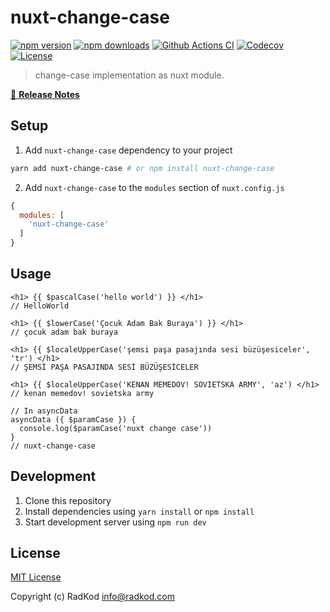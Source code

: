 # nuxt-change-case

[![npm version][npm-version-src]][npm-version-href]
[![npm downloads][npm-downloads-src]][npm-downloads-href]
[![Github Actions CI][github-actions-ci-src]][github-actions-ci-href]
[![Codecov][codecov-src]][codecov-href]
[![License][license-src]][license-href]

> change-case implementation as nuxt module.

[📖 **Release Notes**](./CHANGELOG.md)

## Setup

1. Add `nuxt-change-case` dependency to your project

```bash
yarn add nuxt-change-case # or npm install nuxt-change-case
```

2. Add `nuxt-change-case` to the `modules` section of `nuxt.config.js`

```js
{
  modules: [
    'nuxt-change-case'
  ]
}
```

## Usage

```vue
<h1> {{ $pascalCase('hello world') }} </h1>
// HelloWorld
```

```vue
<h1> {{ $lowerCase('Çocuk Adam Bak Buraya') }} </h1>
// çocuk adam bak buraya
```

```vue
<h1> {{ $localeUpperCase('şemsi paşa pasajında sesi büzüşesiceler', 'tr') </h1>
// ŞEMSİ PAŞA PASAJINDA SESİ BÜZÜŞESİCELER
```

```vue
<h1> {{ $localeUpperCase('KENAN MEMEDOV! SOVIETSKA ARMY', 'az') </h1>
// kenan memedov! sovietska army
```

```vue
// In asyncData
asyncData ({ $paramCase }) {
  console.log($paramCase('nuxt change case'))
}
// nuxt-change-case
```

## Development

1. Clone this repository
2. Install dependencies using `yarn install` or `npm install`
3. Start development server using `npm run dev`

## License

[MIT License](./LICENSE)

Copyright (c) RadKod <info@radkod.com>

<!-- Badges -->
[npm-version-src]: https://img.shields.io/npm/v/nuxt-change-case/latest.svg
[npm-version-href]: https://npmjs.com/package/nuxt-change-case

[npm-downloads-src]: https://img.shields.io/npm/dt/nuxt-change-case.svg
[npm-downloads-href]: https://npmjs.com/package/nuxt-change-case

[github-actions-ci-src]: https://github.com/RadKod/nuxt-change-case.git/workflows/ci/badge.svg
[github-actions-ci-href]: https://github.com/RadKod/nuxt-change-case.git/actions?query=workflow%3Aci

[codecov-src]: https://img.shields.io/codecov/c/github/https://github.com/RadKod/nuxt-change-case.git.svg
[codecov-href]: https://codecov.io/gh/https://github.com/RadKod/nuxt-change-case.git

[license-src]: https://img.shields.io/npm/l/nuxt-change-case.svg
[license-href]: https://npmjs.com/package/nuxt-change-case
